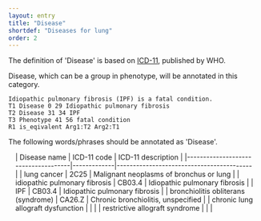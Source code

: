 ```yaml
---
layout: entry
title: "Disease"
shortdef: "Diseases for lung"
order: 2
---
```


The definition of 'Disease' is based on <a href="https://icd.who.int/browse11/l-m/en">ICD-11</a>, published by WHO.

Disease, which can be a group in phenotype, will be annotated in this category. 

~~~ ann
Idiopathic pulmonary fibrosis (IPF) is a fatal condition. 
T1 Disease 0 29 Idiopathic pulmonary fibrosis
T2 Disease 31 34 IPF
T3 Phenotype 41 56 fatal condition
R1 is_eqivalent Arg1:T2 Arg2:T1
~~~

The following words/phrases should be annotated as 'Disease'.

<div style="margin:1em" markdown="1">
| Disease name                        | ICD-11 code | ICD-11 description                       |
|-------------------------------------|-------------|------------------------------------------|
| lung cancer		              | 2C25        | Malignant neoplasms of bronchus or lung  |
| idiopathic pulmonary fibrosis       | CB03.4      | Idiopathic pulmonary fibrosis            |
| IPF                                 | CB03.4      | Idiopathic pulmonary fibrosis            |
| bronchiolitis obliterans (syndrome) | CA26.Z      | Chronic bronchiolitis, unspecified       |
| chronic lung allograft dysfunction  |             |                                          |
| restrictive allograft syndrome      |             |                                          |
</div>


<!-- details -->
